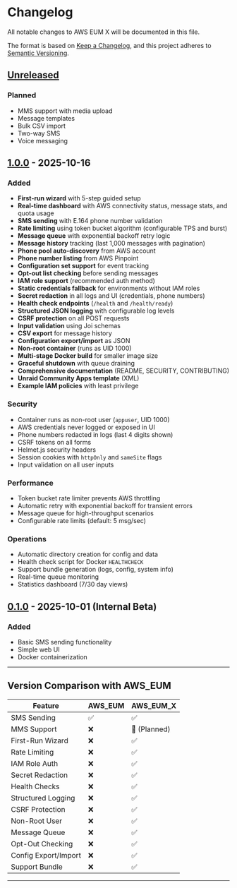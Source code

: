 # Changelog

All notable changes to AWS EUM X will be documented in this file.

The format is based on [Keep a Changelog](https://keepachangelog.com/en/1.0.0/),
and this project adheres to [Semantic Versioning](https://semver.org/spec/v2.0.0.html).

## [Unreleased]

### Planned

- MMS support with media upload
- Message templates
- Bulk CSV import
- Two-way SMS
- Voice messaging

## [1.0.0] - 2025-10-16

### Added

- **First-run wizard** with 5-step guided setup
- **Real-time dashboard** with AWS connectivity status, message stats, and quota usage
- **SMS sending** with E.164 phone number validation
- **Rate limiting** using token bucket algorithm (configurable TPS and burst)
- **Message queue** with exponential backoff retry logic
- **Message history** tracking (last 1,000 messages with pagination)
- **Phone pool auto-discovery** from AWS account
- **Phone number listing** from AWS Pinpoint
- **Configuration set support** for event tracking
- **Opt-out list checking** before sending messages
- **IAM role support** (recommended auth method)
- **Static credentials fallback** for environments without IAM roles
- **Secret redaction** in all logs and UI (credentials, phone numbers)
- **Health check endpoints** (`/health` and `/health/ready`)
- **Structured JSON logging** with configurable log levels
- **CSRF protection** on all POST requests
- **Input validation** using Joi schemas
- **CSV export** for message history
- **Configuration export/import** as JSON
- **Non-root container** (runs as UID 1000)
- **Multi-stage Docker build** for smaller image size
- **Graceful shutdown** with queue draining
- **Comprehensive documentation** (README, SECURITY, CONTRIBUTING)
- **Unraid Community Apps template** (XML)
- **Example IAM policies** with least privilege

### Security

- Container runs as non-root user (`appuser`, UID 1000)
- AWS credentials never logged or exposed in UI
- Phone numbers redacted in logs (last 4 digits shown)
- CSRF tokens on all forms
- Helmet.js security headers
- Session cookies with `httpOnly` and `sameSite` flags
- Input validation on all user inputs

### Performance

- Token bucket rate limiter prevents AWS throttling
- Automatic retry with exponential backoff for transient errors
- Message queue for high-throughput scenarios
- Configurable rate limits (default: 5 msg/sec)

### Operations

- Automatic directory creation for config and data
- Health check script for Docker `HEALTHCHECK`
- Support bundle generation (logs, config, system info)
- Real-time queue monitoring
- Statistics dashboard (7/30 day views)

## [0.1.0] - 2025-10-01 (Internal Beta)

### Added

- Basic SMS sending functionality
- Simple web UI
- Docker containerization

---

## Version Comparison with AWS_EUM

| Feature | AWS_EUM | AWS_EUM_X |
|---------|---------|-----------|
| SMS Sending | ✅ | ✅ |
| MMS Support | ❌ | 🚧 (Planned) |
| First-Run Wizard | ❌ | ✅ |
| Rate Limiting | ❌ | ✅ |
| IAM Role Auth | ❌ | ✅ |
| Secret Redaction | ❌ | ✅ |
| Health Checks | ❌ | ✅ |
| Structured Logging | ❌ | ✅ |
| CSRF Protection | ❌ | ✅ |
| Non-Root User | ❌ | ✅ |
| Message Queue | ❌ | ✅ |
| Opt-Out Checking | ❌ | ✅ |
| Config Export/Import | ❌ | ✅ |
| Support Bundle | ❌ | ✅ |

---

[Unreleased]: https://github.com/N85UK/UNRAID_Apps/compare/v1.0.0...HEAD
[1.0.0]: https://github.com/N85UK/UNRAID_Apps/releases/tag/v1.0.0
[0.1.0]: https://github.com/N85UK/UNRAID_Apps/releases/tag/v0.1.0
